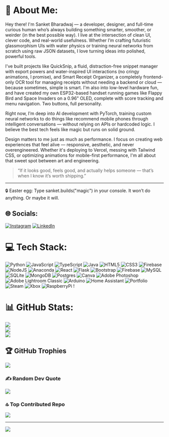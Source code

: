 # 💫 About Me:

Hey there! I'm Sanket Bharadwaj — a developer, designer, and full-time curious human who’s always building something smarter, smoother, or weirder (in the best possible way). I live at the intersection of clean UI, clever code, and real-world usefulness. Whether I’m crafting futuristic glassmorphism UIs with water physics or training neural networks from scratch using raw JSON datasets, I love turning ideas into polished, powerful tools.

I've built projects like QuickSnip, a fluid, distraction-free snippet manager with export powers and water-inspired UI interactions (no cringy animations, I promise), and Smart Receipt Organizer, a completely frontend-only OCR tool for managing receipts without needing a backend or cloud — because sometimes, simple is smart. I'm also into low-level hardware fun, and have created my own ESP32-based handset running games like Flappy Bird and Space Invaders on a 0.96" OLED, complete with score tracking and menu navigation. Two buttons, full personality.

Right now, I’m deep into AI development with PyTorch, training custom neural networks to do things like recommend mobile phones through intelligent conversations — without relying on APIs or hardcoded logic. I believe the best tech feels like magic but runs on solid ground.

Design matters to me just as much as performance. I focus on creating web experiences that feel alive — responsive, aesthetic, and never overengineered. Whether it's deploying to Vercel, messing with Tailwind CSS, or optimizing animations for mobile-first performance, I'm all about that sweet spot between art and engineering.

> “If it looks good, feels good, and actually helps someone — that’s when I know it’s worth shipping.”

---

🔒 Easter egg: Type sanket.builds("magic") in your console. It won’t do anything. Or maybe it will.


## 🌐 Socials:
[![Instagram](https://img.shields.io/badge/Instagram-%23E4405F.svg?logo=Instagram&logoColor=white)](https://instagram.com/sanket_half_blood) [![LinkedIn](https://img.shields.io/badge/LinkedIn-%230077B5.svg?logo=linkedin&logoColor=white)](https://www.linkedin.com/in/sanket-bharadwaj-a041b6311?utm_source=share&utm_campaign=share_via&utm_content=profile&utm_medium=android_app) 

# 💻 Tech Stack:
![Python](https://img.shields.io/badge/python-3670A0?style=for-the-badge&logo=python&logoColor=ffdd54) ![JavaScript](https://img.shields.io/badge/javascript-%23323330.svg?style=for-the-badge&logo=javascript&logoColor=%23F7DF1E) ![TypeScript](https://img.shields.io/badge/typescript-%23007ACC.svg?style=for-the-badge&logo=typescript&logoColor=white) ![Java](https://img.shields.io/badge/java-%23ED8B00.svg?style=for-the-badge&logo=openjdk&logoColor=white) ![HTML5](https://img.shields.io/badge/html5-%23E34F26.svg?style=for-the-badge&logo=html5&logoColor=white) ![CSS3](https://img.shields.io/badge/css3-%231572B6.svg?style=for-the-badge&logo=css3&logoColor=white) ![Firebase](https://img.shields.io/badge/firebase-%23039BE5.svg?style=for-the-badge&logo=firebase) ![NodeJS](https://img.shields.io/badge/node.js-6DA55F?style=for-the-badge&logo=node.js&logoColor=white) ![Anaconda](https://img.shields.io/badge/Anaconda-%2344A833.svg?style=for-the-badge&logo=anaconda&logoColor=white) ![React](https://img.shields.io/badge/react-%2320232a.svg?style=for-the-badge&logo=react&logoColor=%2361DAFB) ![Flask](https://img.shields.io/badge/flask-%23000.svg?style=for-the-badge&logo=flask&logoColor=white) ![Bootstrap](https://img.shields.io/badge/bootstrap-%238511FA.svg?style=for-the-badge&logo=bootstrap&logoColor=white) ![Firebase](https://img.shields.io/badge/firebase-a08021?style=for-the-badge&logo=firebase&logoColor=ffcd34) ![MySQL](https://img.shields.io/badge/mysql-4479A1.svg?style=for-the-badge&logo=mysql&logoColor=white) ![SQLite](https://img.shields.io/badge/sqlite-%2307405e.svg?style=for-the-badge&logo=sqlite&logoColor=white) ![MongoDB](https://img.shields.io/badge/MongoDB-%234ea94b.svg?style=for-the-badge&logo=mongodb&logoColor=white) ![Postgres](https://img.shields.io/badge/postgres-%23316192.svg?style=for-the-badge&logo=postgresql&logoColor=white) ![Canva](https://img.shields.io/badge/Canva-%2300C4CC.svg?style=for-the-badge&logo=Canva&logoColor=white) ![Adobe Photoshop](https://img.shields.io/badge/adobe%20photoshop-%2331A8FF.svg?style=for-the-badge&logo=adobe%20photoshop&logoColor=white) ![Adobe Lightroom Classic](https://img.shields.io/badge/Adobe%20Lightroom%20Classic-31A8FF.svg?style=for-the-badge&logo=Adobe%20Lightroom%20Classic&logoColor=white) ![Arduino](https://img.shields.io/badge/-Arduino-00979D?style=for-the-badge&logo=Arduino&logoColor=white) ![Home Assistant](https://img.shields.io/badge/home%20assistant-%2341BDF5.svg?style=for-the-badge&logo=home-assistant&logoColor=white) ![Portfolio](https://img.shields.io/badge/Portfolio-%23000000.svg?style=for-the-badge&logo=firefox&logoColor=#FF7139) ![Steam](https://img.shields.io/badge/steam-%23000000.svg?style=for-the-badge&logo=steam&logoColor=white) ![Xbox](https://img.shields.io/badge/xbox-%23107C10.svg?style=for-the-badge&logo=xbox&logoColor=white) ![RaspberryPi](https://img.shields.io/badge/-Raspberry_Pi-C51A4A?style=for-the-badge&logo=Raspberry-Pi) !
# 📊 GitHub Stats:
![](https://github-readme-stats.vercel.app/api?username=Sanket-Bharadwaj&theme=dark&hide_border=false&include_all_commits=true&count_private=true)<br/>
![](https://nirzak-streak-stats.vercel.app/?user=Sanket-Bharadwaj&theme=dark&hide_border=false)<br/>
![](https://github-readme-stats.vercel.app/api/top-langs/?username=Sanket-Bharadwaj&theme=dark&hide_border=false&include_all_commits=true&count_private=true&layout=compact)

## 🏆 GitHub Trophies
![](https://github-profile-trophy.vercel.app/?username=Sanket-Bharadwaj&theme=radical&no-frame=false&no-bg=false&margin-w=4)

### ✍️ Random Dev Quote
![](https://quotes-github-readme.vercel.app/api?type=horizontal&theme=radical)

### 🔝 Top Contributed Repo
![](https://github-contributor-stats.vercel.app/api?username=Sanket-Bharadwaj&limit=5&theme=dark&combine_all_yearly_contributions=true)

---
[![](https://visitcount.itsvg.in/api?id=Sanket-Bharadwaj&icon=0&color=0)](https://visitcount.itsvg.in)

<!-- Proudly created with GPRM ( https://gprm.itsvg.in ) -->

